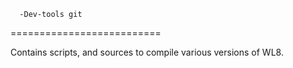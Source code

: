       -Dev-tools git
==========================

Contains scripts, and sources to compile various versions of WL8.

